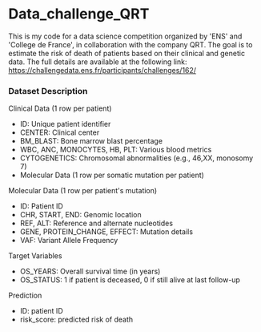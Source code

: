 # Data_challenge_QRT

This is my code for a data science competition organized by 'ENS' and 'College de France', in collaboration with the company QRT. The goal is to estimate the risk of death of patients based on their clinical and genetic data.
The full details are available at the following link: https://challengedata.ens.fr/participants/challenges/162/

### Dataset Description

Clinical Data (1 row per patient)

- ID: Unique patient identifier
- CENTER: Clinical center
- BM_BLAST: Bone marrow blast percentage
- WBC, ANC, MONOCYTES, HB, PLT: Various blood metrics
- CYTOGENETICS: Chromosomal abnormalities (e.g., 46,XX, monosomy 7)
- Molecular Data (1 row per somatic mutation per patient)


Molecular Data (1 row per patient's mutation)

- ID: Patient ID
- CHR, START, END: Genomic location
- REF, ALT: Reference and alternate nucleotides
- GENE, PROTEIN_CHANGE, EFFECT: Mutation details
- VAF: Variant Allele Frequency

Target Variables

- OS_YEARS: Overall survival time (in years)
- OS_STATUS: 1 if patient is deceased, 0 if still alive at last follow-up

Prediction

- ID: patient ID
- risk_score: predicted risk of death
